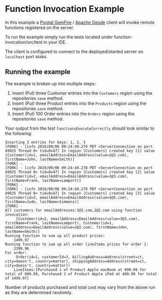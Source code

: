 # Function Invocation Example

In this example a [Pivotal GemFire](https://pivotal.io/pivotal-gemfire) / [Apache Geode](http://geode.apache.org/) client will invoke remote functions registered on the server.

To run the example simply run the tests located under function-invocation/src/test in your IDE.

The client is configured to connect to the deployed/started server on `localhost` port `40404`.

## Running the example

The example is broken up into multiple steps:
1. Insert (Put) three Customer entries into the `Customers` region using the repositories `save` method.
2. Insert (Put) three Product entries into the `Products` region using the repositories `save` method.
3. Insert (Put) 100 Order entries into the `Orders` region using the repositories `save` method.

Your output from the test `functionsExecuteCorrectly` should look similar to the following:

    Inserting 3 entries for keys: 1, 2, 3
    [FORK] - [info 2019/09/06 09:24:49.274 PDT <ServerConnection on port 49925 Thread 0> tid=0x47] In region [Customers] created key [1] value [Customer(id=1, emailAddress=EmailAddress(value=2@2.com), firstName=John, lastName=Smith)]
    [FORK] - 
    [FORK] - [info 2019/09/06 09:24:49.278 PDT <ServerConnection on port 49925 Thread 0> tid=0x47] In region [Customers] created key [2] value [Customer(id=2, emailAddress=EmailAddress(value=3@3.com), firstName=Frank, lastName=Lamport)]
    [FORK] - 
    [FORK] - [info 2019/09/06 09:24:49.279 PDT <ServerConnection on port 49925 Thread 0> tid=0x47] In region [Customers] created key [3] value [Customer(id=3, emailAddress=EmailAddress(value=5@5.com), firstName=Jude, lastName=Simmons)]
    [FORK] - 
    All customers for emailAddresses:3@3.com,2@2.com using function invocation: 
    	 [Customer(id=2, emailAddress=EmailAddress(value=3@3.com), firstName=Frank, lastName=Lamport), Customer(id=1, emailAddress=EmailAddress(value=2@2.com), firstName=John, lastName=Smith)]
    Running function to sum up all product prices: 
    	1499.97
    Running function to sum up all order lineItems prices for order 1: 
    	2399.96
    For order: 
    	 Order(id=1, customerId=3, billingAddress=Address(street=it, city=doesn't, country=matter), shippingAddress=Address(street=it, city=doesn't, country=matter)) 
    	LineItems:[Purchased 1 of Product Apple macBook at 899.99 for total of 899.99, Purchased 3 of Product Apple iPad at 499.99 for total of 1499.97]
   
Number of products purchased and total cost may vary from the above run as they are determined randomly.
